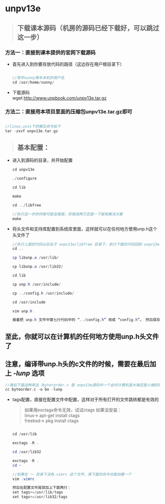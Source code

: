 # unpv13e

> ## 下载课本源码（机房的源码已经下载好，可以跳过这一步）

### 方法一：直接到课本提供的官网下载源码

* 首先进入到你要存放代码的路径（这边存在用户根目录下）
  ```java

  //其中sunny换车本机的用户名
  cd /usr/home/sunny/

  ```
* 下载源码</br>
  wget http://www.unpbook.com/unpv13e.tar.gz

### 方法二：直接用本项目里面的压缩包unpv13e.tar.gz即可
  ```c
  
  //linux,unix下的解压命令如下
  tar -zxvf unpv13e.tar.gz
  
  ```
> ## 基本配置：

* 进入到源码的目录，并开始配置
  ```java
  cd unpv13e

  ./configure

  cd lib

  make

  cd ../libfree

  //执行这一步的时候可能会报错，将错误拷贝百度一下就有解决方案
  make
  ```
* 将头文件和支持库配置到系统库里面，这样就可以在任何地方使用unp.h这个头文件了
  ```java
  //执行上面的代码以后处于 unpv13e/libfree 目录下，执行下面的代码回到 unpv13e 根目录下
  cd ..

  cp libunp.a /usr/lib/

  cp libunp.a /usr/lib32/

  cd lib

  cp unp.h /usr/include/

  cp ../config.h /usr/include/

  cd /usr/include

  vim unp.h

  接着把 unp.h 文件中第七行代码中的 “../config.h” 改成 “config.h”。 然后保存并退出

  ```
  
## 至此，你就可以在计算机的任何地方使用unp.h头文件了
## 注意，编译带unp.h头的c文件的时候，需要在最后加上 ***-lunp*** 选项
```c
//类似下面这种用法（byterorder.c 是 unpv13e源码中一个此时计算机是大端还是小端的简单程序————位于：intro/byterorder.c
cc byteorder.c -o bo -lunp
```

* tags配置，直接在配置文件中配置，这样对于所有打开的文件跳转都是有效的
    > 如果用exctags命令无效，试试ctags
    > 如果没安装： </br>
    linux-> apt-get install ctags </br>
    freebsd-> pkg install ctags

  ```java

  cd /usr/lib

  exctags -R .

  cd /usr/lib32

  exctags -R .
  cd ~

  //如果在 ～ 目录下没有.vimrc 这个文件，用下面的命令也能创建一个
  vim .vimrc

  然后在配置文件尾部加上下面两行：
  set tags+=/usr/lib/tags
  set tags+=/usr/lib32/tags

  ```

